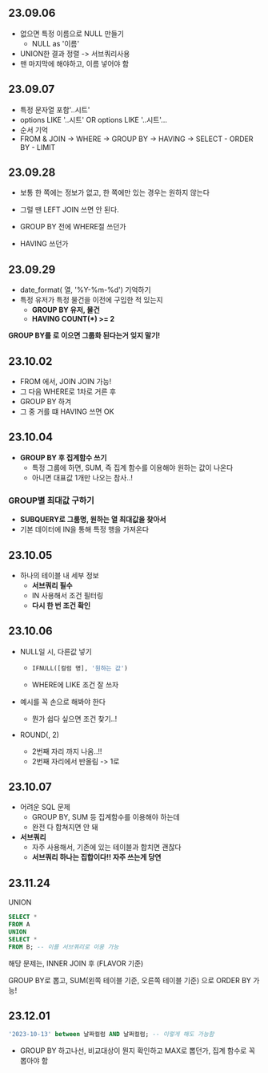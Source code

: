 ## 23.09.06

- 없으면 특정 이름으로 NULL 만들기
  - NULL as '이름'
- UNION한 결과 정렬 -> 서브쿼리사용
 - 맨 마지막에 해야하고, 이름 넣어야 함

## 23.09.07
- 특정 문자열 포함'..시트'
 - options LIKE '..시트' OR options LIKE '..시트'...
- 순서 기억
 - FROM & JOIN -> WHERE -> GROUP BY -> HAVING -> SELECT - ORDER BY - LIMIT



## 23.09.28

- 보통 한 쪽에는 정보가 없고, 한 쪽에만 있는 경우는 원하지 않는다
- 그럴 땐 LEFT JOIN 쓰면 안 된다.



- GROUP BY 전에 WHERE절 쓰던가
- HAVING 쓰던가



## 23.09.29

- date_format( 열, '%Y-%m-%d') 기억하기
- 특정 유저가 특정 물건을 이전에 구입한 적 있는지 
  - **GROUP BY 유저, 물건**
  - **HAVING COUNT(*) >= 2**

**GROUP BY를 로 이으면 그룹화 된다는거 잊지 말기!**



## 23.10.02

- FROM 에서, JOIN JOIN 가능!
- 그 다음 WHERE로 1차로 거른 후
- GROUP BY 하겨
- 그 중 거를 떄 HAVING 쓰면 OK



## 23.10.04

- **GROUP BY 후 집계함수 쓰기**
  - 특정 그룹에 하면, SUM, 즉 집계 함수를 이용해야 원하는 값이 나온다
  - 아니면 대표값 1개만 나오는 참사..!

### **GROUP별 최대값 구하기**

- **SUBQUERY로 그룸명, 원하는 열 최대값을 찾아서**
- 기본 데이터에 IN을 통해 특정 행을 가져온다



## 23.10.05

- 하나의 테이블 내 세부 정보
  - **서브쿼리 필수**
  - IN 사용해서 조건 필터링
  - **다시 한 번 조건 확인**



## 23.10.06

- NULL일 시, 다른값 넣기

  - ```sql
    IFNULL([컬럼 명], '원하는 값')
    ```

  - WHERE에 LIKE 조건 잘 쓰자



- 예시를 꼭 손으로 해봐야 한다
  - 뭔가 쉽다 싶으면 조건 찾기..!

- ROUND(, 2)
  - 2번째 자리 까지 나옴..!!
  - 2번째 자리에서 반올림 -> 1로

## 23.10.07

- 어려운 SQL 문제
  - GROUP BY, SUM 등 집계함수를 이용해야 하는데
  - 완전 다 합쳐지면 안 돼
- **서브쿼리** 
  - 자주 사용해서, 기존에 있는 테이블과 합치면 괜찮다
  - **서브쿼리 하나는 집합이다!! 자주 쓰는게 당연**



## 23.11.24

UNION 

``` sql
SELECT *
FROM A
UNION
SELECT *
FROM B; -- 이를 서브쿼리로 이용 가능
```

해당 문제는, INNER JOIN 후 (FLAVOR 기준)

GROUP BY로 뽑고, SUM(왼쪽 테이블 기준, 오른쪽 테이블 기준) 으로 ORDER BY 가능!



## 23.12.01

``` sql
'2023-10-13' between 날짜컬럼 AND 날쩌컬럼; -- 이렇게 해도 가능함
```

- GROUP BY 하고나선, 비교대상이 뭔지 확인하고 MAX로 뽑던가, 집계 함수로 꼭 뽑아야 함
